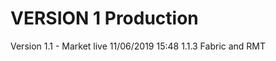 
VERSION 1  Production
=========================

   Version 1.1 - Market live
      11/06/2019 15:48  1.1.3  Fabric and RMT
